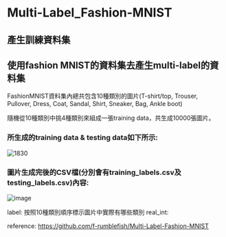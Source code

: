 # Multi-Label_Fashion-MNIST
## 產生訓練資料集
## 使用fashion MNIST的資料集去產生multi-label的資料集
FashionMNIST資料集內總共包含10種類別的圖片(T-shirt/top, Trouser, Pullover, Dress, Coat, Sandal, Shirt, Sneaker, Bag, Ankle boot)     

隨機從10種類別中挑4種類別來組成一張training data，共生成10000張圖片。  
### 所生成的training data & testing data如下所示:
![1830](https://user-images.githubusercontent.com/62006029/197686250-70fc1d32-85d8-457a-8e3f-ae2a4dbc9792.png)

### 圖片生成完後的CSV檔(分別會有training_labels.csv及testing_labels.csv)內容:
![image](https://user-images.githubusercontent.com/62006029/197686747-07085abc-4fa3-4ebb-9495-3f0d529d7ac8.png)  

label: 按照10種類別順序標示圖片中實際有哪些類別
real_int: 





reference: https://github.com/f-rumblefish/Multi-Label-Fashion-MNIST
